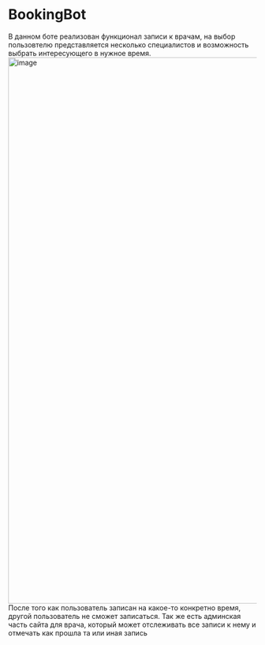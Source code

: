 # BookingBot
В данном боте реализован функционал записи к врачам, на выбор пользовтелю представляется несколько специалистов и возможность выбрать интересующего в нужное время.
<img width="1107" alt="image" src="https://user-images.githubusercontent.com/110235713/182213430-57bb6119-c3e5-4d93-bdc0-a03535e7b90f.png">
После того как пользователь записан на какое-то конкретно время, другой пользователь не сможет записаться. Так же есть админская часть сайта для врача, который может отслеживать все записи к нему и отмечать как прошла та или иная запись

